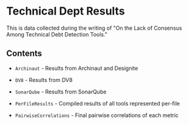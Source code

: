 # Technical Dept Results

This is data collected during the writing of "On the Lack of Consensus Among Technical Debt Detection Tools."

## Contents

- `Archinaut` - Results from Archinaut and Designite

- `DV8` - Results from DV8

- `SonarQube` - Results from SonarQube

- `PerFileResults` - Compiled results of all tools represented per-file

- `PairwiseCorrelations` - Final pairwise correlations of each metric
